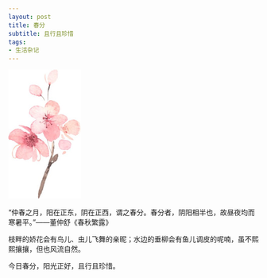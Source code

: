 ```yaml
---
layout: post
title: 春分
subtitle: 且行且珍惜
tags:
- 生活杂记
---
```


![](/img/yinghua.jpg)

“仲春之月，阳在正东，阴在正西，谓之春分。春分者，阴阳相半也，故昼夜均而寒暑平。”——董仲舒《春秋繁露》

枝畔的娇花会有鸟儿、虫儿飞舞的亲昵；水边的垂柳会有鱼儿调皮的呢喃，虽不熙熙攘攘，但也风流自然。

今日春分，阳光正好，且行且珍惜。


